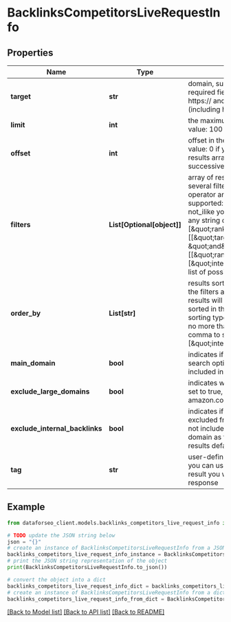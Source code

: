 # BacklinksCompetitorsLiveRequestInfo


## Properties

Name | Type | Description | Notes
------------ | ------------- | ------------- | -------------
**target** | **str** | domain, subdomain or webpage to get competitor domains for required field a domain or a subdomain should be specified without https:// and www. a page should be specified with absolute URL (including http:// or https://) | [optional] 
**limit** | **int** | the maximum number of returned domains optional field default value: 100 maximum value: 1000 | [optional] 
**offset** | **int** | offset in the results array of returned domains optional field default value: 0 if you specify the 10 value, the first ten domains in the results array will be omitted and the data will be provided for the successive pages | [optional] 
**filters** | **List[Optional[object]]** | array of results filtering parameters optional field you can add several filters at once (8 filters maximum) you should set a logical operator and, or between the conditions the following operators are supported: regex, not_regex, &#x3D;, &lt;&gt;, in, not_in, like, not_like, ilike, not_ilike you can use the % operator with like and not_like to match any string of zero or more characters example: [\&quot;rank\&quot;,\&quot;&gt;\&quot;,\&quot;100\&quot;] [[\&quot;target\&quot;,\&quot;like\&quot;,\&quot;%forbes%\&quot;], \&quot;and\&quot;, [[\&quot;rank\&quot;,\&quot;&gt;\&quot;,\&quot;100\&quot;],\&quot;or\&quot;,[\&quot;intersections\&quot;,\&quot;&gt;\&quot;,\&quot;5\&quot;]]] The full list of possible filters is available here. | [optional] 
**order_by** | **List[str]** | results sorting rules optional field you can use the same values as in the filters array to sort the results possible sorting types: asc – results will be sorted in the ascending order desc – results will be sorted in the descending order you should use a comma to set up a sorting type example: [\&quot;rank,desc\&quot;] note that you can set no more than three sorting rules in a single request you should use a comma to separate several sorting rules example: [\&quot;intersections,desc\&quot;,\&quot;rank,asc\&quot;] | [optional] 
**main_domain** | **bool** | indicates if only main domain of the target will be included in the search optional field if set to true, only the main domain will be included in search; default value: true | [optional] 
**exclude_large_domains** | **bool** | indicates whether large domain will appear in results optional field if set to true, the results from the large domain (google.com, amazon.com, etc.) will be omitted; default value: true | [optional] 
**exclude_internal_backlinks** | **bool** | indicates if internal backlinks from subdomains to the target will be excluded from the results optional field if set to true, the results will not include data on internal backlinks from subdomains of the same domain as target if set to false, internal links will be included in the results default value: true | [optional] 
**tag** | **str** | user-defined task identifier optional field the character limit is 255 you can use this parameter to identify the task and match it with the result you will find the specified tag value in the data object of the response | [optional] 

## Example

```python
from dataforseo_client.models.backlinks_competitors_live_request_info import BacklinksCompetitorsLiveRequestInfo

# TODO update the JSON string below
json = "{}"
# create an instance of BacklinksCompetitorsLiveRequestInfo from a JSON string
backlinks_competitors_live_request_info_instance = BacklinksCompetitorsLiveRequestInfo.from_json(json)
# print the JSON string representation of the object
print(BacklinksCompetitorsLiveRequestInfo.to_json())

# convert the object into a dict
backlinks_competitors_live_request_info_dict = backlinks_competitors_live_request_info_instance.to_dict()
# create an instance of BacklinksCompetitorsLiveRequestInfo from a dict
backlinks_competitors_live_request_info_from_dict = BacklinksCompetitorsLiveRequestInfo.from_dict(backlinks_competitors_live_request_info_dict)
```
[[Back to Model list]](../README.md#documentation-for-models) [[Back to API list]](../README.md#documentation-for-api-endpoints) [[Back to README]](../README.md)


